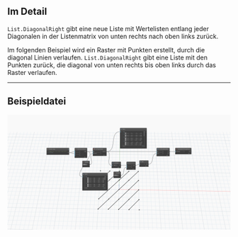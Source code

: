 ## Im Detail
`List.DiagonalRight` gibt eine neue Liste mit Wertelisten entlang jeder Diagonalen in der Listenmatrix von unten rechts nach oben links zurück.

Im folgenden Beispiel wird ein Raster mit Punkten erstellt, durch die diagonal Linien verlaufen. `List.DiagonalRight` gibt eine Liste mit den Punkten zurück, die diagonal von unten rechts bis oben links durch das Raster verlaufen.

___
## Beispieldatei

![List.DiagonalRight](./DSCore.List.DiagonalRight_img.jpg)
